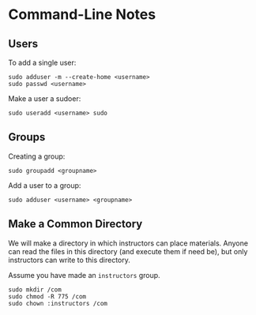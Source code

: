 # Command-Line Notes

## Users

To add a single user:

```{sh}
sudo adduser -m --create-home <username>
sudo passwd <username>
```

Make a user a sudoer:

```{sh}
sudo useradd <username> sudo
```

## Groups

Creating a group:

```{sh}
sudo groupadd <groupname>
```

Add a user to a group:

```{sh}
sudo adduser <username> <groupname>
```

## Make a Common Directory

We will make a directory in which instructors can place materials.  Anyone can read the files in this directory (and execute them if need be), but only instructors can write to this directory.

Assume you have made an `instructors` group.

```{sh}
sudo mkdir /com
sudo chmod -R 775 /com
sudo chown :instructors /com
```